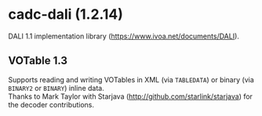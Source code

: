 # cadc-dali (1.2.14)

DALI 1.1 implementation library (https://www.ivoa.net/documents/DALI).

## VOTable 1.3

Supports reading and writing VOTables in XML (via `TABLEDATA`) or binary (via `BINARY2` or `BINARY`) inline data.  
Thanks to Mark Taylor with Starjava (http://github.com/starlink/starjava) for the decoder contributions. 